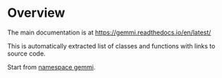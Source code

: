 # Overview

The main documentation is at https://gemmi.readthedocs.io/en/latest/

This is automatically extracted list of classes and functions with links to source code.

Start from [namespace gemmi](namespacegemmi.html).
